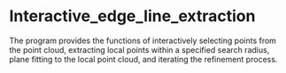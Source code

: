 # Interactive_edge_line_extraction
The program provides the functions of interactively selecting points from the point cloud, extracting local points within a specified search radius, plane fitting to the local point cloud, and iterating the refinement process.
